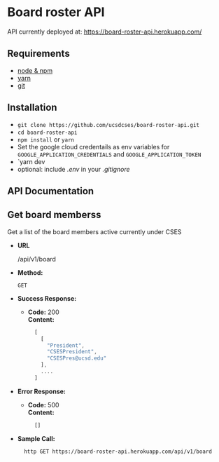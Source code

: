 # Board roster API

API currently deployed at: https://board-roster-api.herokuapp.com/ 

## Requirements

- [node & npm](https://nodejs.org/en/)
- [yarn](https://yarnpkg.com/lang/en/)
- [git](https://www.robinwieruch.de/git-essential-commands/)

## Installation

- `git clone https://github.com/ucsdcses/board-roster-api.git`
- `cd board-roster-api`
- `npm install` or `yarn`
- Set the google cloud credentails as env variables for `GOOGLE_APPLICATION_CREDENTIALS` and `GOOGLE_APPLICATION_TOKEN`
- `yarn dev
- optional: include _.env_ in your _.gitignore_


## API Documentation

**Get board memberss**
----
  Get a list of the board members active currently under CSES

* **URL**

  /api/v1/board

* **Method:**

  `GET`
  
* **Success Response:**

  * **Code:** 200 <br />
    **Content:** 
    ```javascript
      [
        [
          "President", 
          "CSESPresident", 
          "CSESPres@ucsd.edu"
        ],
        ....
      ]
    ```
 
* **Error Response:**

  * **Code:** 500 <br />
    **Content:** 
    ```javascript
      []
    ```

* **Sample Call:**

  ```bash
    http GET https://board-roster-api.herokuapp.com/api/v1/board
  ```
